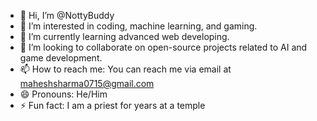 - 👋 Hi, I’m @NottyBuddy
- 👀 I’m interested in coding, machine learning, and gaming.
- 🌱 I’m currently learning advanced web developing.
- 💞️ I’m looking to collaborate on open-source projects related to AI and game development.
- 📫 How to reach me: You can reach me via email at maheshsharma0715@gmail.com
- 😄 Pronouns: He/Him
- ⚡ Fun fact: I am a priest for years at a temple
